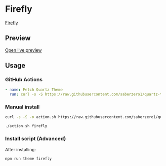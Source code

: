 # Firefly

[Firefly](#)

## Preview

[Open live preview](https://quartz-themes.github.io/firefly/)

## Usage

### GitHub Actions

```yaml
- name: Fetch Quartz Theme
  run: curl -s -S https://raw.githubusercontent.com/saberzero1/quartz-themes/master/action.sh | bash -s -- firefly
```

### Manual install

```bash
curl -s -S -o action.sh https://raw.githubusercontent.com/saberzero1/quartz-themes/master/action.sh

./action.sh firefly
```

### Install script (Advanced)

After installing:

```bash
npm run theme firefly
```
